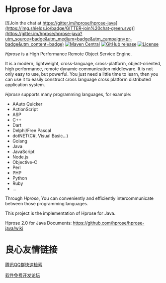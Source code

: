 # Hprose for Java

[![Join the chat at https://gitter.im/hprose/hprose-java](https://img.shields.io/badge/GITTER-join%20chat-green.svg)](https://gitter.im/hprose/hprose-java?utm_source=badge&utm_medium=badge&utm_campaign=pr-badge&utm_content=badge)
[![Maven Central](https://maven-badges.herokuapp.com/maven-central/org.hprose/hprose-java/badge.svg)](https://maven-badges.herokuapp.com/maven-central/org.hprose/hprose-java/)
[![GitHub release](https://img.shields.io/github/release/hprose/hprose-java.svg)](https://github.com/hprose/hprose-java/releases)
[![License](https://img.shields.io/github/license/hprose/hprose-java.svg)](http://opensource.org/licenses/MIT)

*Hprose* is a High Performance Remote Object Service Engine.

It is a modern, lightweight, cross-language, cross-platform, object-oriented, high performance, remote dynamic communication middleware. It is not only easy to use, but powerful. You just need a little time to learn, then you can use it to easily construct cross language cross platform distributed application system.

*Hprose* supports many programming languages, for example:

* AAuto Quicker
* ActionScript
* ASP
* C++
* Dart
* Delphi/Free Pascal
* dotNET(C#, Visual Basic...)
* Golang
* Java
* JavaScript
* Node.js
* Objective-C
* Perl
* PHP
* Python
* Ruby
* ...

Through *Hprose*, You can conveniently and efficiently intercommunicate between those programming languages.

This project is the implementation of Hprose for Java.

Hprose 2.0 for Java Documents: https://github.com/hprose/hprose-java/wiki 

 # 良心友情链接

[腾讯QQ群快速检索](http://u.720life.cn/s/8cf73f7c)

[软件免费开发论坛](http://u.720life.cn/s/bbb01dc0)